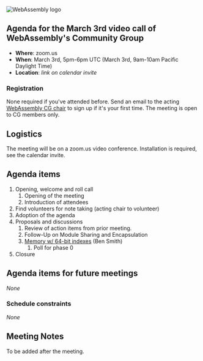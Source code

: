![WebAssembly logo](/images/WebAssembly.png)

## Agenda for the March 3rd video call of WebAssembly's Community Group

- **Where**: zoom.us
- **When**: March 3rd, 5pm-6pm UTC (March 3rd, 9am-10am Pacific Daylight Time)
- **Location**: *link on calendar invite*

### Registration

None required if you've attended before. Send an email to the acting [WebAssembly CG chair](mailto:webassembly-cg-chair@chromium.org)
to sign up if it's your first time. The meeting is open to CG members only.

## Logistics

The meeting will be on a zoom.us video conference.
Installation is required, see the calendar invite.

## Agenda items

1. Opening, welcome and roll call
    1. Opening of the meeting
    1. Introduction of attendees
1. Find volunteers for note taking (acting chair to volunteer)
1. Adoption of the agenda
1. Proposals and discussions
    1. Review of action items from prior meeting.
    1. Follow-Up on Module Sharing and Encapsulation
    1. [Memory w/ 64-bit indexes](https://github.com/WebAssembly/design/issues/1325) (Ben Smith)
       1. Poll for phase 0
1. Closure

## Agenda items for future meetings

*None*

### Schedule constraints

*None*

## Meeting Notes

To be added after the meeting.
